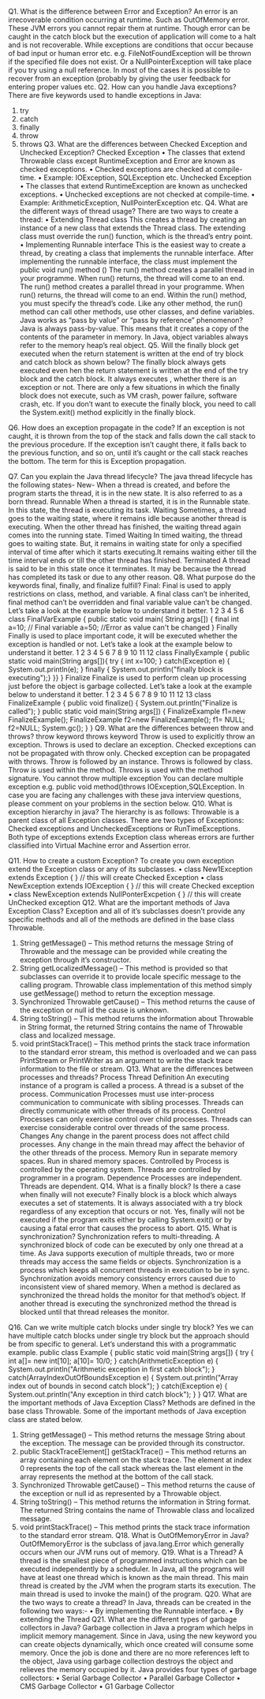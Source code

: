 Q1. What is the difference between Error and Exception?
An error is an irrecoverable condition occurring at runtime. Such as OutOfMemory error. These JVM errors you cannot repair them at runtime. Though error can be caught in the catch block but the execution of application will come to a halt and is not recoverable.
While exceptions are conditions that occur because of bad input or human error etc. e.g. FileNotFoundException will be thrown if the specified file does not exist. Or a NullPointerException will take place if you try using a null reference. In most of the cases it is possible to recover from an exception (probably by giving the user feedback for entering proper values etc.
Q2. How can you handle Java exceptions?
There are five keywords used to handle exceptions in Java:

1. try
2. catch
3. finally
4. throw
5. throws
   Q3. What are the differences between Checked Exception and Unchecked Exception?
   Checked Exception
   • The classes that extend Throwable class except RuntimeException and Error are known as checked exceptions.
   • Checked exceptions are checked at compile-time.
   • Example: IOException, SQLException etc.
   Unchecked Exception
   • The classes that extend RuntimeException are known as unchecked exceptions.
   • Unchecked exceptions are not checked at compile-time.
   • Example: ArithmeticException, NullPointerException etc.
   Q4. What are the different ways of thread usage?
   There are two ways to create a thread:
   • Extending Thread class
   This creates a thread by creating an instance of a new class that extends the Thread class. The extending class must override the run() function, which is the thread’s entry point.
   • Implementing Runnable interface
   This is the easiest way to create a thread, by creating a class that implements the runnable interface. After implementing the runnable interface, the class must implement the public void run() method ()
   The run() method creates a parallel thread in your programme. When run() returns, the thread will come to an end.
   The run() method creates a parallel thread in your programme. When run() returns, the thread will come to an end.
   Within the run() method, you must specify the thread’s code.
   Like any other method, the run() method can call other methods, use other classes, and define variables.
   Java works as “pass by value” or “pass by reference” phenomenon?
   Java is always pass-by-value. This means that it creates a copy of the contents of the parameter in memory. In Java, object variables always refer to the memory heap’s real object.
   Q5. Will the finally block get executed when the return statement is written at the end of try block and catch block as shown below?
   The finally block always gets executed even hen the return statement is written at the end of the try block and the catch block. It always executes , whether there is an exception or not. There are only a few situations in which the finally block does not execute, such as VM crash, power failure, software crash, etc. If you don’t want to execute the finally block, you need to call the System.exit() method explicitly in the finally block.

Q6. How does an exception propagate in the code?
If an exception is not caught, it is thrown from the top of the stack and falls down the call stack to the previous procedure. If the exception isn’t caught there, it falls back to the previous function, and so on, until it’s caught or the call stack reaches the bottom. The term for this is Exception propagation.

Q7. Can you explain the Java thread lifecycle?
The java thread lifecycle has the following states-
New-
When a thread is created, and before the program starts the thread, it is in the new state. It is also referred to as a born thread.
Runnable
When a thread is started, it is in the Runnable state. In this state, the thread is executing its task.
Waiting
Sometimes, a thread goes to the waiting state, where it remains idle because another thread is executing. When the other thread has finished, the waiting thread again comes into the running state.
Timed Waiting
In timed waiting, the thread goes to waiting state. But, it remains in waiting state for only a specified interval of time after which it starts executing.It remains waiting either till the time interval ends or till the other thread has finished.
Terminated
A thread is said to be in this state once it terminates. It may be because the thread has completed its task or due to any other reason.
Q8. What purpose do the keywords final, finally, and finalize fulfill?
Final:
Final is used to apply restrictions on class, method, and variable. A final class can’t be inherited, final method can’t be overridden and final variable value can’t be changed. Let’s take a look at the example below to understand it better.
1
2
3
4
5
6 class FinalVarExample {
public static void main( String args[])
{
final int a=10; // Final variable
a=50; //Error as value can't be changed
}
Finally
Finally is used to place important code, it will be executed whether the exception is handled or not. Let’s take a look at the example below to understand it better.
1
2
3
4
5
6
7
8
9
10
11
12 class FinallyExample {
public static void main(String args[]){
try {
int x=100;
}
catch(Exception e) {
System.out.println(e);
}
finally {
System.out.println("finally block is executing");}
}}
}
Finalize
Finalize is used to perform clean up processing just before the object is garbage collected. Let’s take a look at the example below to understand it better.
1
2
3
4
5
6
7
8
9
10
11
12
13 class FinalizeExample {
public void finalize() {
System.out.println("Finalize is called");
}
public static void main(String args[])
{
FinalizeExample f1=new FinalizeExample();
FinalizeExample f2=new FinalizeExample();
f1= NULL;
f2=NULL;
System.gc();
}
}
Q9. What are the differences between throw and throws?
throw keyword throws keyword
Throw is used to explicitly throw an exception. Throws is used to declare an exception.
Checked exceptions can not be propagated with throw only. Checked exception can be propagated with throws.
Throw is followed by an instance. Throws is followed by class.
Throw is used within the method. Throws is used with the method signature.
You cannot throw multiple exception You can declare multiple exception e.g. public void method()throws IOException,SQLException.
In case you are facing any challenges with these java interview questions, please comment on your problems in the section below.
Q10. What is exception hierarchy in java?
The hierarchy is as follows:
Throwable is a parent class of all Exception classes. There are two types of Exceptions: Checked exceptions and UncheckedExceptions or RunTimeExceptions. Both type of exceptions extends Exception class whereas errors are further classified into Virtual Machine error and Assertion error.

Q11. How to create a custom Exception?
To create you own exception extend the Exception class or any of its subclasses.
• class New1Exception extends Exception { } // this will create Checked Exception
• class NewException extends IOException { } // this will create Checked exception
• class NewException extends NullPonterExcpetion { } // this will create UnChecked exception
Q12. What are the important methods of Java Exception Class?
Exception and all of it’s subclasses doesn’t provide any specific methods and all of the methods are defined in the base class Throwable.

1. String getMessage() – This method returns the message String of Throwable and the message can be provided while creating the exception through it’s constructor.
2. String getLocalizedMessage() – This method is provided so that subclasses can override it to provide locale specific message to the calling program. Throwable class implementation of this method simply use getMessage() method to return the exception message.
3. Synchronized Throwable getCause() – This method returns the cause of the exception or null id the cause is unknown.
4. String toString() – This method returns the information about Throwable in String format, the returned String contains the name of Throwable class and localized message.
5. void printStackTrace() – This method prints the stack trace information to the standard error stream, this method is overloaded and we can pass PrintStream or PrintWriter as an argument to write the stack trace information to the file or stream.
   Q13. What are the differences between processes and threads?
   Process Thread
   Definition An executing instance of a program is called a process. A thread is a subset of the process.
   Communication Processes must use inter-process communication to communicate with sibling processes. Threads can directly communicate with other threads of its process.
   Control Processes can only exercise control over child processes. Threads can exercise considerable control over threads of the same process.
   Changes Any change in the parent process does not affect child processes. Any change in the main thread may affect the behavior of the other threads of the process.
   Memory Run in separate memory spaces. Run in shared memory spaces.
   Controlled by Process is controlled by the operating system. Threads are controlled by programmer in a program.
   Dependence Processes are independent. Threads are dependent.
   Q14. What is a finally block? Is there a case when finally will not execute?
   Finally block is a block which always executes a set of statements. It is always associated with a try block regardless of any exception that occurs or not.
   Yes, finally will not be executed if the program exits either by calling System.exit() or by causing a fatal error that causes the process to abort.
   Q15. What is synchronization?
   Synchronization refers to multi-threading. A synchronized block of code can be executed by only one thread at a time. As Java supports execution of multiple threads, two or more threads may access the same fields or objects. Synchronization is a process which keeps all concurrent threads in execution to be in sync. Synchronization avoids memory consistency errors caused due to inconsistent view of shared memory. When a method is declared as synchronized the thread holds the monitor for that method’s object. If another thread is executing the synchronized method the thread is blocked until that thread releases the monitor.

Q16. Can we write multiple catch blocks under single try block?
Yes we can have multiple catch blocks under single try block but the approach should be from specific to general. Let’s understand this with a programmatic example.
public class Example {
public static void main(String args[]) {
try {
int a[]= new int[10];
a[10]= 10/0;
}
catch(ArithmeticException e)
{
System.out.println("Arithmetic exception in first catch block");
}
catch(ArrayIndexOutOfBoundsException e)
{
System.out.println("Array index out of bounds in second catch block");
}
catch(Exception e)
{
System.out.println("Any exception in third catch block");
}
}
Q17. What are the important methods of Java Exception Class?
Methods are defined in the base class Throwable. Some of the important methods of Java exception class are stated below.

1. String getMessage() – This method returns the message String about the exception. The message can be provided through its constructor.
2. public StackTraceElement[] getStackTrace() – This method returns an array containing each element on the stack trace. The element at index 0 represents the top of the call stack whereas the last element in the array represents the method at the bottom of the call stack.
3. Synchronized Throwable getCause() – This method returns the cause of the exception or null id as represented by a Throwable object.
4. String toString() – This method returns the information in String format. The returned String contains the name of Throwable class and localized message.
5. void printStackTrace() – This method prints the stack trace information to the standard error stream.
   Q18. What is OutOfMemoryError in Java?
   OutOfMemoryError is the subclass of java.lang.Error which generally occurs when our JVM runs out of memory.
   Q19. What is a Thread?
   A thread is the smallest piece of programmed instructions which can be executed independently by a scheduler. In Java, all the programs will have at least one thread which is known as the main thread. This main thread is created by the JVM when the program starts its execution. The main thread is used to invoke the main() of the program.
   Q20. What are the two ways to create a thread?
   In Java, threads can be created in the following two ways:-
   • By implementing the Runnable interface.
   • By extending the Thread
   Q21. What are the different types of garbage collectors in Java?
   Garbage collection in Java a program which helps in implicit memory management. Since in Java, using the new keyword you can create objects dynamically, which once created will consume some memory. Once the job is done and there are no more references left to the object, Java using garbage collection destroys the object and relieves the memory occupied by it. Java provides four types of garbage collectors:
   • Serial Garbage Collector
   • Parallel Garbage Collector
   • CMS Garbage Collector
   • G1 Garbage Collector
